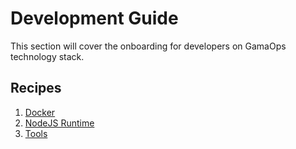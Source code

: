 # Development Guide

This section will cover the onboarding for developers on GamaOps technology stack.

## Recipes

1. [Docker](backend-development/docker.md)
2. [NodeJS Runtime](backend-development/nodejs-runtime.md)
2. [Tools](backend-development/tools.md)